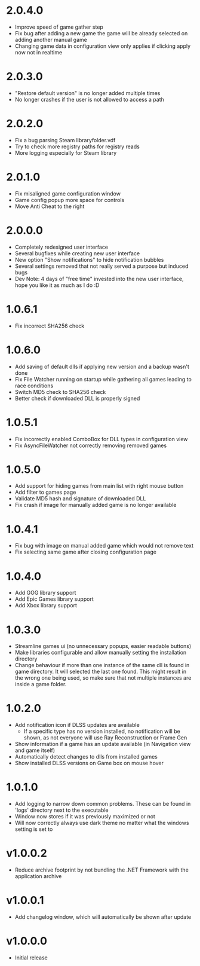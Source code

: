 ﻿# 2.0.4.0
* Improve speed of game gather step
* Fix bug after adding a new game the game will be already selected on adding another manual game
* Changing game data in configuration view only applies if clicking apply now not in realtime

# 2.0.3.0
* "Restore default version" is no longer added multiple times
* No longer crashes if the user is not allowed to access a path

# 2.0.2.0
* Fix a bug parsing Steam libraryfolder.vdf
* Try to check more registry paths for registry reads
* More logging especially for Steam library

# 2.0.1.0
* Fix misaligned game configuration window
* Game config popup more space for controls
* Move Anti Cheat to the right

# 2.0.0.0
* Completely redesigned user interface
* Several bugfixes while creating new user interface
* New option "Show notifications" to hide notification bubbles
* Several settings removed that not really served a purpose but induced bugs
* Dev Note: 4 days of "free time" invested into the new user interface, hope you like it as much as I do :D

# 1.0.6.1
* Fix incorrect SHA256 check

# 1.0.6.0
* Add saving of default dlls if applying new version and a backup wasn't done
* Fix File Watcher running on startup while gathering all games leading to race conditions
* Switch MD5 check to SHA256 check
* Better check if downloaded DLL is properly signed

# 1.0.5.1
* Fix incorrectly enabled ComboBox for DLL types in configuration view
* Fix AsyncFileWatcher not correctly removing removed games

# 1.0.5.0
* Add support for hiding games from main list with right mouse button
* Add filter to games page
* Validate MD5 hash and signature of downloaded DLL
* Fix crash if image for manually added game is no longer available

# 1.0.4.1
* Fix bug with image on manual added game which would not remove text
* Fix selecting same game after closing configuration page

# 1.0.4.0
* Add GOG library support
* Add Epic Games library support
* Add Xbox library support

# 1.0.3.0
* Streamline games ui (no unnecessary popups, easier readable buttons)
* Make libraries configurable and allow manually setting the installation directory
* Change behaviour if more than one instance of the same dll is found in game directory. It will selected the last one found. This might result in the wrong one being used, so make sure that not multiple instances are inside a game folder.

# 1.0.2.0
* Add notification icon if DLSS updates are available
	* If a specific type has no version installed, no notification will be shown, as not everyone will use Ray Reconstruction or Frame Gen
* Show information if a game has an update available (in Navigation view and game itself)
* Automatically detect changes to dlls from installed games
* Show installed DLSS versions on Game box on mouse hover

# 1.0.1.0
* Add logging to narrow down common problems. These can be found in 'logs' directory next to the executable
* Window now stores if it was previously maximized or not
* Will now correctly always use dark theme no matter what the windows setting is set to

# v1.0.0.2
* Reduce archive footprint by not bundling the .NET Framework with the application archive

# v1.0.0.1
* Add changelog window, which will automatically be shown after update

# v1.0.0.0
* Initial release